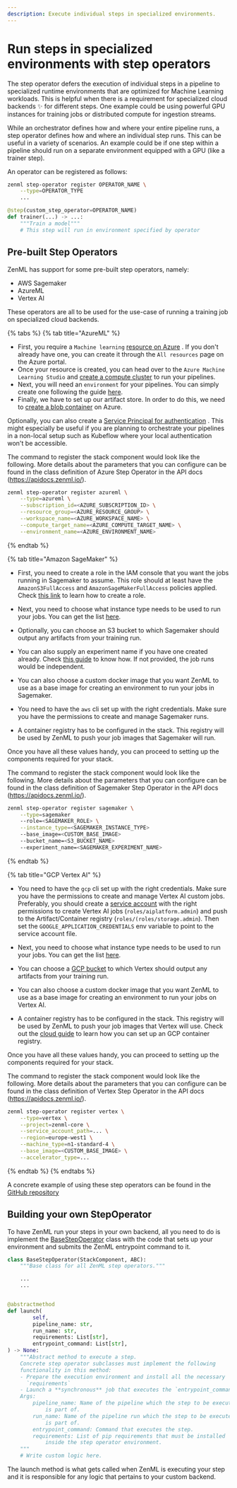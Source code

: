 ```yaml
---
description: Execute individual steps in specialized environments.
---
```


# Run steps in specialized environments with step operators

The step operator defers the execution of individual steps in a pipeline to specialized runtime environments that are
optimized for Machine Learning workloads. This is helpful when there is a requirement for specialized cloud backends ✨
for different steps. One example could be using powerful GPU instances for training jobs or distributed compute for
ingestion streams.

While an orchestrator defines how and where your entire pipeline runs, a step operator defines how and where an
individual
step runs. This can be useful in a variety of scenarios. An example could be if one step within a pipeline should run on
a
separate environment equipped with a GPU (like a trainer step).

An operator can be registered as follows:

```bash
zenml step-operator register OPERATOR_NAME \
    --type=OPERATOR_TYPE
    ...
```

```python
@step(custom_step_operator=OPERATOR_NAME)
def trainer(...) -> ...:
    """Train a model"""
    # This step will run in environment specified by operator
```

## Pre-built Step Operators

ZenML has support for some pre-built step operators, namely:

- AWS Sagemaker
- AzureML
- Vertex AI

These operators are all to be used for the use-case of running a training job on specialized cloud backends.

{% tabs %}
{% tab title="AzureML" %}

* First, you require
  a `Machine learning` [resource on Azure](https://docs.microsoft.com/en-us/azure/machine-learning/quickstart-create-resources)
  .
  If you don't already have one, you can create it through the `All resources`
  page on the Azure portal.
* Once your resource is created, you can head over to the `Azure Machine
  Learning Studio`
  and [create a compute cluster](https://docs.microsoft.com/en-us/azure/machine-learning/quickstart-create-resources#cluster)
  to run your pipelines.
* Next, you will need an `environment` for your pipelines. You can simply
  create one following the
  guide [here](https://docs.microsoft.com/en-us/azure/machine-learning/how-to-manage-environments-in-studio).
* Finally, we have to set up our artifact store. In order to do this, we need
  to [create a blob container](https://docs.microsoft.com/en-us/azure/storage/blobs/storage-quickstart-blobs-portal)
  on Azure.

Optionally, you can also create
a [Service Principal for authentication](https://docs.microsoft.com/en-us/azure/developer/java/sdk/identity-service-principal-auth)
.
This might especially be useful if you are planning to orchestrate your
pipelines in a non-local setup such as Kubeflow where your local authentication
won't be accessible.

The command to register the stack component would look like the following. More details about the parameters that you
can configure can be found in the class definition of Azure Step Operator in the API docs (https://apidocs.zenml.io/).

```bash
zenml step-operator register azureml \
    --type=azureml \
    --subscription_id=<AZURE_SUBSCRIPTION_ID> \
    --resource_group=<AZURE_RESOURCE_GROUP> \
    --workspace_name=<AZURE_WORKSPACE_NAME> \
    --compute_target_name=<AZURE_COMPUTE_TARGET_NAME> \
    --environment_name=<AZURE_ENVIRONMENT_NAME> 
```

{% endtab %}

{% tab title="Amazon SageMaker" %}

* First, you need to create a role in the IAM console that you want the jobs running in Sagemaker to assume. This role
  should at least have the `AmazonS3FullAccess` and `AmazonSageMakerFullAccess` policies applied.
  Check [this link](https://docs.aws.amazon.com/sagemaker/latest/dg/sagemaker-roles.html#sagemaker-roles-create-execution-role)
  to learn how to create a role.

* Next, you need to choose what instance type needs to be used to run your jobs. You can get the
  list [here](https://docs.aws.amazon.com/sagemaker/latest/dg/notebooks-available-instance-types.html).

* Optionally, you can choose an S3 bucket to which Sagemaker should output any artifacts from your training run.

* You can also supply an experiment name if you have one created already.
  Check [this guide](https://docs.aws.amazon.com/sagemaker/latest/dg/experiments-create.html) to know how. If not
  provided, the job runs would be independent.

* You can also choose a custom docker image that you want ZenML to use as a base image for creating an environment to
  run your jobs in Sagemaker.

* You need to have the `aws` cli set up with the right credentials. Make sure you have the permissions to create and
  manage Sagemaker runs.

* A container registry has to be configured in the stack. This registry will be used by ZenML to push your job images
  that Sagemaker will run.

Once you have all these values handy, you can proceed to setting up the components required for your stack.

The command to register the stack component would look like the following. More details about the parameters that you
can configure can be found in the class definition of Sagemaker Step Operator in the API
docs (https://apidocs.zenml.io/).

```bash
zenml step-operator register sagemaker \
    --type=sagemaker
    --role=<SAGEMAKER_ROLE> \
    --instance_type=<SAGEMAKER_INSTANCE_TYPE>
    --base_image=<CUSTOM_BASE_IMAGE>
    --bucket_name=<S3_BUCKET_NAME>
    --experiment_name=<SAGEMAKER_EXPERIMENT_NAME>
```

{% endtab %}

{% tab title="GCP Vertex AI" %}

* You need to have the `gcp` cli set up with the right credentials. Make sure you have the permissions to create and
  manage Vertex AI custom jobs. Preferably, you should create
  a [service account](https://cloud.google.com/iam/docs/service-accounts) with the right permissions to create Vertex AI
  jobs (`roles/aiplatform.admin`) and push to the Artifact/Container registry (`roles/(roles/storage.admin`). Then set
  the `GOOGLE_APPLICATION_CREDENTIALS` env variable to point to the service account file.

* Next, you need to choose what instance type needs to be used to run your jobs. You can get the
  list [here]( https://cloud.google.com/vertex-ai/docs/training/configure-compute#machine-types).

* You can choose a [GCP bucket](https://cloud.google.com/storage/docs/creating-buckets) to which Vertex should output
  any artifacts from your training run.

* You can also choose a custom docker image that you want ZenML to use as a base image for creating an environment to
  run your jobs on Vertex AI.

* A container registry has to be configured in the stack. This registry will be used by ZenML to push your job images
  that Vertex will use. Check out the [cloud guide](guide-aws-gcp-azure.md) to learn how you can set up an GCP container
  registry.

Once you have all these values handy, you can proceed to setting up the components required for your stack.

The command to register the stack component would look like the following. More details about the parameters that you
can configure can be found in the class definition of Vertex Step Operator in the API docs (https://apidocs.zenml.io/).

```bash
zenml step-operator register vertex \
    --type=vertex \
    --project=zenml-core \
    --service_account_path=... \
    --region=europe-west1 \
    --machine_type=n1-standard-4 \
    --base_image=<CUSTOM_BASE_IMAGE> \
    --accelerator_type=...
```

{% endtab %}
{% endtabs %}

A concrete example of using these step operators can be found in
the [GitHub repository](https://github.com/zenml-io/zenml/tree/main/examples)

## Building your own StepOperator

To have ZenML run your steps in your own backend, all you need to do is implement
the [BaseStepOperator](https://apidocs.zenml.io) class with the code that sets up your environment and submits the ZenML
entrypoint command to it.

```python
class BaseStepOperator(StackComponent, ABC):
    """Base class for all ZenML step operators."""

    ...
    ...


@abstractmethod
def launch(
        self,
        pipeline_name: str,
        run_name: str,
        requirements: List[str],
        entrypoint_command: List[str],
) -> None:
    """Abstract method to execute a step.
    Concrete step operator subclasses must implement the following
    functionality in this method:
    - Prepare the execution environment and install all the necessary
      `requirements`
    - Launch a **synchronous** job that executes the `entrypoint_command`
    Args:
        pipeline_name: Name of the pipeline which the step to be executed
            is part of.
        run_name: Name of the pipeline run which the step to be executed
            is part of.
        entrypoint_command: Command that executes the step.
        requirements: List of pip requirements that must be installed
            inside the step operator environment.
    """
    # Write custom logic here.
```

The launch method is what gets called when ZenML is executing your step and it is responsible for any logic that
pertains to your custom backend.